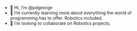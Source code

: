 - 👋 Hi, I’m @pdgeorge
- 🌱 I’m currently learning more about everything the world of programming has to offer. Robotics included.
- 💞️ I’m looking to collaborate on Robotics projects.
